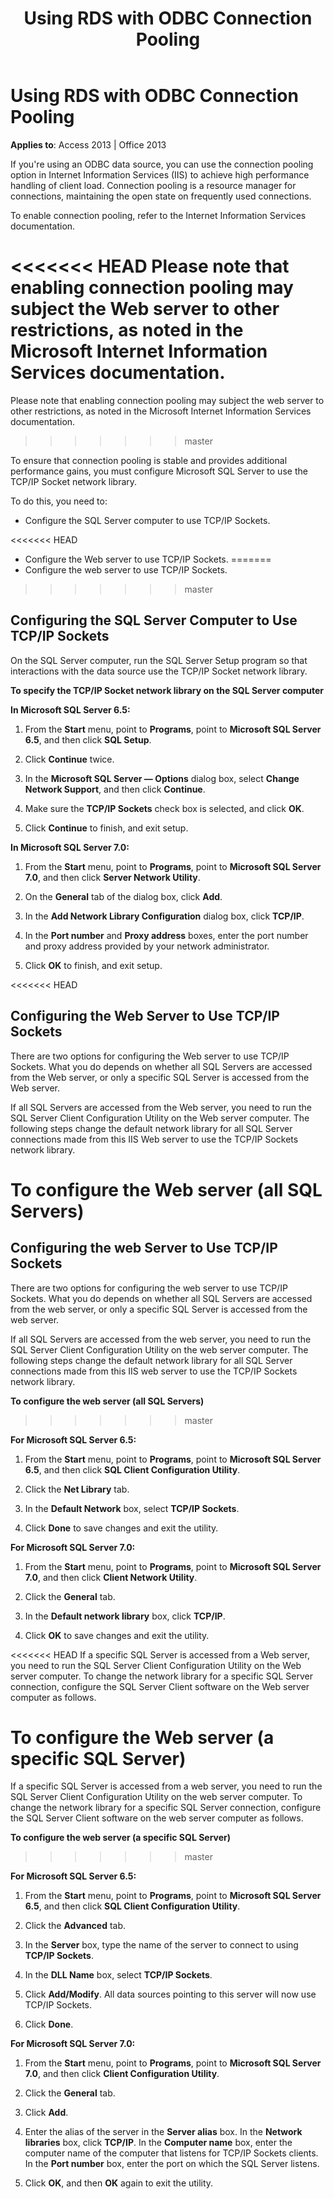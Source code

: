 ﻿---
title: Using RDS with ODBC Connection Pooling
TOCTitle: Using RDS with ODBC Connection Pooling
ms:assetid: 6e8b023a-d211-44cb-10af-d43174a5d4bc
ms:mtpsurl: https://msdn.microsoft.com/library/JJ249437(v=office.15)
ms:contentKeyID: 48545513
ms.date: 09/18/2015
mtps_version: v=office.15
---

# Using RDS with ODBC Connection Pooling


**Applies to**: Access 2013 | Office 2013

If you're using an ODBC data source, you can use the connection pooling option in Internet Information Services (IIS) to achieve high performance handling of client load. Connection pooling is a resource manager for connections, maintaining the open state on frequently used connections.

To enable connection pooling, refer to the Internet Information Services documentation.

<<<<<<< HEAD
Please note that enabling connection pooling may subject the Web server to other restrictions, as noted in the Microsoft Internet Information Services documentation.
=======
Please note that enabling connection pooling may subject the web server to other restrictions, as noted in the Microsoft Internet Information Services documentation.
>>>>>>> master

To ensure that connection pooling is stable and provides additional performance gains, you must configure Microsoft SQL Server to use the TCP/IP Socket network library.

To do this, you need to:

  - Configure the SQL Server computer to use TCP/IP Sockets.

<<<<<<< HEAD
  - Configure the Web server to use TCP/IP Sockets.
=======
  - Configure the web server to use TCP/IP Sockets.
>>>>>>> master

## Configuring the SQL Server Computer to Use TCP/IP Sockets

On the SQL Server computer, run the SQL Server Setup program so that interactions with the data source use the TCP/IP Socket network library.

**To specify the TCP/IP Socket network library on the SQL Server computer**

**In Microsoft SQL Server 6.5:**

1.  From the **Start** menu, point to **Programs**, point to **Microsoft SQL Server 6.5**, and then click **SQL Setup**.

2.  Click **Continue** twice.

3.  In the **Microsoft SQL Server — Options** dialog box, select **Change Network Support**, and then click **Continue**.

4.  Make sure the **TCP/IP Sockets** check box is selected, and click **OK**.

5.  Click **Continue** to finish, and exit setup.

**In Microsoft SQL Server 7.0:**

1.  From the **Start** menu, point to **Programs**, point to **Microsoft SQL Server 7.0**, and then click **Server Network Utility**.

2.  On the **General** tab of the dialog box, click **Add**.

3.  In the **Add Network Library Configuration** dialog box, click **TCP/IP**.

4.  In the **Port number** and **Proxy address** boxes, enter the port number and proxy address provided by your network administrator.

5.  Click **OK** to finish, and exit setup.

<<<<<<< HEAD
## Configuring the Web Server to Use TCP/IP Sockets

There are two options for configuring the Web server to use TCP/IP Sockets. What you do depends on whether all SQL Servers are accessed from the Web server, or only a specific SQL Server is accessed from the Web server.

If all SQL Servers are accessed from the Web server, you need to run the SQL Server Client Configuration Utility on the Web server computer. The following steps change the default network library for all SQL Server connections made from this IIS Web server to use the TCP/IP Sockets network library.

**To configure the Web server (all SQL Servers)**
=======
## Configuring the web Server to Use TCP/IP Sockets

There are two options for configuring the web server to use TCP/IP Sockets. What you do depends on whether all SQL Servers are accessed from the web server, or only a specific SQL Server is accessed from the web server.

If all SQL Servers are accessed from the web server, you need to run the SQL Server Client Configuration Utility on the web server computer. The following steps change the default network library for all SQL Server connections made from this IIS web server to use the TCP/IP Sockets network library.

**To configure the web server (all SQL Servers)**
>>>>>>> master

**For Microsoft SQL Server 6.5:**

1.  From the **Start** menu, point to **Programs**, point to **Microsoft SQL Server 6.5**, and then click **SQL Client Configuration Utility**.

2.  Click the **Net Library** tab.

3.  In the **Default Network** box, select **TCP/IP Sockets**.

4.  Click **Done** to save changes and exit the utility.

**For Microsoft SQL Server 7.0:**

1.  From the **Start** menu, point to **Programs**, point to **Microsoft SQL Server 7.0**, and then click **Client Network Utility**.

2.  Click the **General** tab.

3.  In the **Default network library** box, click **TCP/IP**.

4.  Click **OK** to save changes and exit the utility.

<<<<<<< HEAD
If a specific SQL Server is accessed from a Web server, you need to run the SQL Server Client Configuration Utility on the Web server computer. To change the network library for a specific SQL Server connection, configure the SQL Server Client software on the Web server computer as follows.

**To configure the Web server (a specific SQL Server)**
=======
If a specific SQL Server is accessed from a web server, you need to run the SQL Server Client Configuration Utility on the web server computer. To change the network library for a specific SQL Server connection, configure the SQL Server Client software on the web server computer as follows.

**To configure the web server (a specific SQL Server)**
>>>>>>> master

**For Microsoft SQL Server 6.5:**

1.  From the **Start** menu, point to **Programs**, point to **Microsoft SQL Server 6.5**, and then click **SQL Client Configuration Utility**.

2.  Click the **Advanced** tab.

3.  In the **Server** box, type the name of the server to connect to using **TCP/IP Sockets**.

4.  In the **DLL Name** box, select **TCP/IP Sockets**.

5.  Click **Add/Modify**. All data sources pointing to this server will now use TCP/IP Sockets.

6.  Click **Done**.

**For Microsoft SQL Server 7.0:**

1.  From the **Start** menu, point to **Programs**, point to **Microsoft SQL Server 7.0**, and then click **Client Configuration Utility**.

2.  Click the **General** tab.

3.  Click **Add**.

4.  Enter the alias of the server in the **Server alias** box. In the **Network libraries** box, click **TCP/IP**. In the **Computer name** box, enter the computer name of the computer that listens for TCP/IP Sockets clients. In the **Port number** box, enter the port on which the SQL Server listens.

5.  Click **OK**, and then **OK** again to exit the utility.

